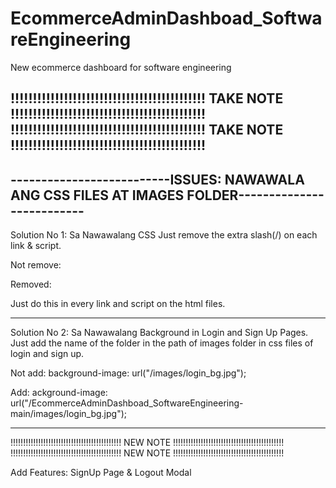 # EcommerceAdminDashboad_SoftwareEngineering
New ecommerce dashboard for software engineering

!!!!!!!!!!!!!!!!!!!!!!!!!!!!!!!!!!!!!!!!!!!! TAKE NOTE !!!!!!!!!!!!!!!!!!!!!!!!!!!!!!!!!!!!!!!!!!!!
!!!!!!!!!!!!!!!!!!!!!!!!!!!!!!!!!!!!!!!!!!!! TAKE NOTE !!!!!!!!!!!!!!!!!!!!!!!!!!!!!!!!!!!!!!!!!!!!
---------------------------------------------------------------------------------------------------
--------------------------ISSUES: NAWAWALA ANG CSS FILES AT IMAGES FOLDER--------------------------
---------------------------------------------------------------------------------------------------
Solution No 1: Sa Nawawalang CSS
  Just remove the extra slash(/) on each link & script.

  Not remove:
    <link rel="stylesheet" href="/css/layout/style.css">
    <script src="/javascripts/sript.js"></script>
  
  Removed:
    <link rel="stylesheet" href="css/layout/style.css">
    <script src="javascripts/sript.js"></script>
  
  Just do this in every link and script on the html files.

---------------------------------------------------------------------------------------------------

Solution No 2: Sa Nawawalang Background in Login and Sign Up Pages.
  Just add the name of the folder in the path of images folder in css files  of login and sign up.

  Not add:
    background-image: url("/images/login_bg.jpg");
    
  Add:
    ackground-image: url("/EcommerceAdminDashboad_SoftwareEngineering-main/images/login_bg.jpg");
    
---------------------------------------------------------------------------------------------------

!!!!!!!!!!!!!!!!!!!!!!!!!!!!!!!!!!!!!!!!!!!! NEW NOTE !!!!!!!!!!!!!!!!!!!!!!!!!!!!!!!!!!!!!!!!!!!!
!!!!!!!!!!!!!!!!!!!!!!!!!!!!!!!!!!!!!!!!!!!! NEW NOTE !!!!!!!!!!!!!!!!!!!!!!!!!!!!!!!!!!!!!!!!!!!!

Add Features: SignUp Page & Logout Modal
  
  
